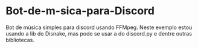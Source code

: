# Bot-de-m-sica-para-Discord
Bot de música simples para discord usando FFMpeg. Neste exemplo estou usando a lib do Disnake, mas pode se usar a do discord.py e dentre outras bibliotecas.
